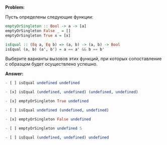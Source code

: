 **Problem:**

Пусть определены следующие функции:

```haskell
emptyOrSingleton :: Bool -> a -> [a]
emptyOrSingleton False _ = []
emptyOrSingleton True x = [x]

isEqual :: (Eq a, Eq b) => (a, b) -> (a, b) -> Bool
isEqual (a, b) (a', b') = a == a' && b == b'
```

Выберите варианты вызовов этих функций, при которых сопоставление с образцом будет осуществлено успешно.


**Answer:**

```haskell
- [ ] isEqual undefined undefined

- [x] isEqual (undefined, undefined) (undefined, undefined)

- [x] emptyOrSingleton True undefined

- [ ] isEqual undefined (undefined, undefined)

- [x] emptyOrSingleton False undefined

- [ ] emptyOrSingleton undefined 5

- [ ] isEqual (undefined, undefined) undefined

```